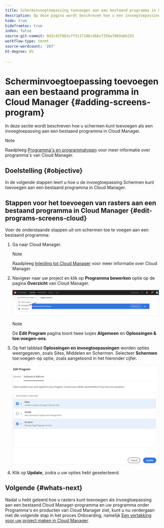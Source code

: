 ```yaml
---
title: Scherminvoegtoepassing toevoegen aan een bestaand programma in Cloud Manager
description: Op deze pagina wordt beschreven hoe u een invoegtoepassing voor schermen toevoegt aan een bestaand programma in Cloud Manager for Screens als Cloud Service.
hide: true
hidefromtoc: true
index: false
source-git-commit: 9d3c43f863cff3117186cd6bcf358a7069a6b255
workflow-type: tm+mt
source-wordcount: '267'
ht-degree: 0%

---
```



# Scherminvoegtoepassing toevoegen aan een bestaand programma in Cloud Manager {#adding-screens-program}

In deze sectie wordt beschreven hoe u schermen kunt toevoegen als een invoegtoepassing aan een bestaand programma in Cloud Manager.

>[!NOTE]
>Raadpleeg [Programma&#39;s en programmatypen](https://experienceleague.adobe.com/docs/experience-manager-cloud-service/onboarding/getting-access/understand-program-types.html?lang=en) voor meer informatie over programma&#39;s van Cloud Manager.

## Doelstelling {#objective}

In de volgende stappen leert u hoe u de invoegtoepassing Schermen kunt toevoegen aan een bestaand programma in Cloud Manager.

## Stappen voor het toevoegen van rasters aan een bestaand programma in Cloud Manager {#edit-programs-screens-cloud}

Voer de onderstaande stappen uit om schermen toe te voegen aan een bestaand programma:

1. Ga naar Cloud Manager.

   >[!NOTE]
   >Raadpleeg [Inleiding tot Cloud Manager](https://experienceleague.adobe.com/docs/experience-manager-cloud-service/onboarding/onboarding-concepts/cloud-manager-introduction.html?lang=en) voor meer informatie over Cloud Manager.

1. Navigeer naar uw project en klik op **Programma bewerken** optie op de pagina **Overzicht** van Cloud Manager.

   ![afbeelding](/help/screens-cloud/assets/onboarding/add-onexisting1.png)

   >[!NOTE]
   >De **Edit Program** pagina toont twee lusjes **Algemeen** en **Oplossingen &amp; toe:voegen-ons**.

1. Op het tabblad **Oplossingen en invoegtoepassingen** worden opties weergegeven, zoals Sites, Middelen en Schermen. Selecteer **Schermen** toe:voegen-op optie, zoals aangetoond in het hieronder cijfer.

   ![afbeelding](/help/screens-cloud/assets/onboarding/add-onexisting2.png)

1. Klik op **Update**, zodra u uw opties hebt geselecteerd.

## Volgende {#whats-next}

Nadat u hebt geleerd hoe u rasters kunt toevoegen als invoegtoepassing aan een bestaand Cloud Manager-programma en uw programma onder Programma&#39;s en producten van Cloud Manager ziet, kunt u nu verdergaan met de volgende stap in het proces Onboarding, namelijk [Een vertakking voor uw project maken in Cloud Manager](/help/screens-cloud/onboarding-screens-cloud/creating-a-branch.md).